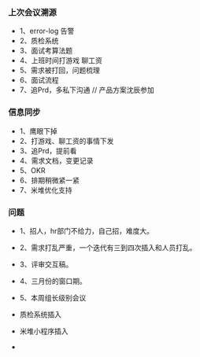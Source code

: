 ### 上次会议溯源

* 1、error-log 告警
* 2、质检系统
* 3、面试考算法题
* 4、上班时间打游戏 聊工资
* 5、需求被打回，问题梳理
* 6、面试流程
* 7、追Prd，多私下沟通  // 产品方案沈辰参加




### 信息同步

* 1、鹰眼下掉
* 2、打游戏、聊工资的事情下发
* 3、追Prd，提前看
* 4、需求文档，变更记录
* 5、OKR
* 6、排期稍微紧一紧
* 7、米堆优化支持

### 问题

* 1、招人，hr部门不给力，自己招，难度大。
* 2、需求打乱严重，一个迭代有三到四次插入和人员打乱。
* 3、评审交互稿。
* 4、三月份的窗口期。
* 5、本周组长级别会议


* 质检系统插入
* 米堆小程序插入
* 